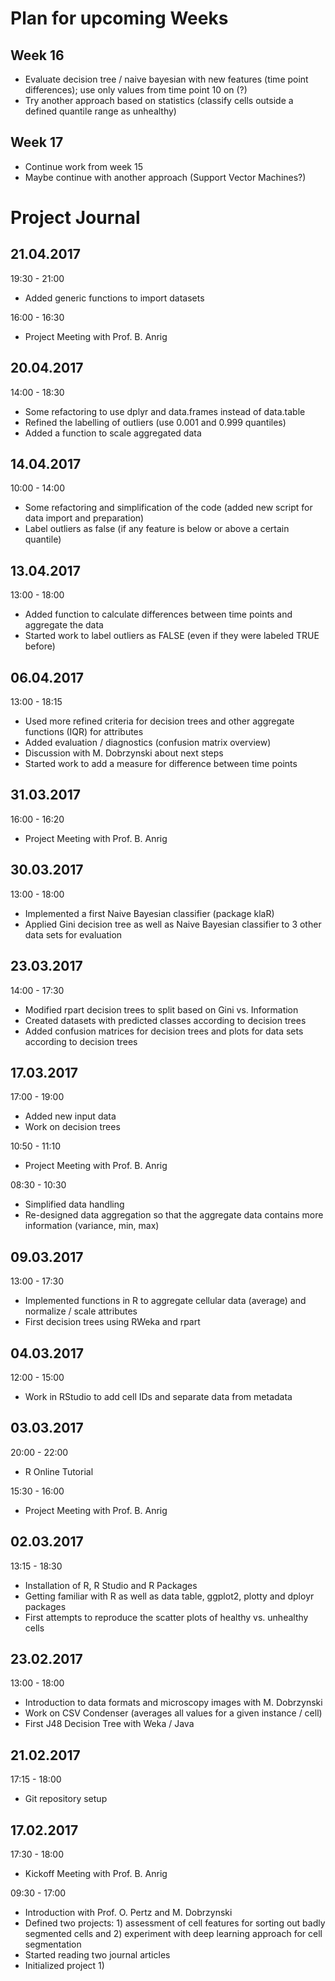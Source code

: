 # Plan for upcoming Weeks

## Week 16
- Evaluate decision tree / naive bayesian with new features (time point differences); use only values from time point 10 on (?)
- Try another approach based on statistics (classify cells outside a defined quantile range as unhealthy)

## Week 17
- Continue work from week 15
- Maybe continue with another approach (Support Vector Machines?)

# Project Journal

## 21.04.2017
19:30 - 21:00
- Added generic functions to import datasets

16:00 - 16:30
- Project Meeting with Prof. B. Anrig

## 20.04.2017
14:00 - 18:30
- Some refactoring to use dplyr and data.frames instead of data.table
- Refined the labelling of outliers (use 0.001 and 0.999 quantiles)
- Added a function to scale aggregated data

## 14.04.2017
10:00 - 14:00
- Some refactoring and simplification of the code (added new script for data import and preparation)
- Label outliers as false (if any feature is below or above a certain quantile)

## 13.04.2017
13:00 - 18:00
- Added function to calculate differences between time points and aggregate the data
- Started work to label outliers as FALSE (even if they were labeled TRUE before)

## 06.04.2017
13:00 - 18:15
- Used more refined criteria for decision trees and other aggregate functions (IQR) for attributes
- Added evaluation / diagnostics (confusion matrix overview)
- Discussion with M. Dobrzynski about next steps
- Started work to add a measure for difference between time points

## 31.03.2017
16:00 - 16:20
- Project Meeting with Prof. B. Anrig

## 30.03.2017
13:00 - 18:00
- Implemented a first Naive Bayesian classifier (package klaR)
- Applied Gini decision tree as well as Naive Bayesian classifier to 3 other data sets for evaluation 

## 23.03.2017
14:00 - 17:30
- Modified rpart decision trees to split based on Gini vs. Information
- Created datasets with predicted classes according to decision trees
- Added confusion matrices for decision trees and plots for data sets according to decision trees

## 17.03.2017
17:00 - 19:00
- Added new input data
- Work on decision trees

10:50 - 11:10
- Project Meeting with Prof. B. Anrig

08:30 - 10:30
- Simplified data handling
- Re-designed data aggregation so that the aggregate data contains more information (variance, min, max)

## 09.03.2017
13:00 - 17:30
- Implemented functions in R to aggregate cellular data (average) and normalize / scale attributes
- First decision trees using RWeka and rpart

## 04.03.2017
12:00 - 15:00
- Work in RStudio to add cell IDs and separate data from metadata

## 03.03.2017
20:00 - 22:00
- R Online Tutorial

15:30 - 16:00
- Project Meeting with Prof. B. Anrig

## 02.03.2017
13:15 - 18:30
- Installation of R, R Studio and R Packages
- Getting familiar with R as well as data table, ggplot2, plotty and dployr packages
- First attempts to reproduce the scatter plots of healthy vs. unhealthy cells

## 23.02.2017
13:00 - 18:00
- Introduction to data formats and microscopy images with M. Dobrzynski
- Work on CSV Condenser (averages all values for a given instance / cell)
- First J48 Decision Tree with Weka / Java

## 21.02.2017
17:15 - 18:00
- Git repository setup

## 17.02.2017
17:30 - 18:00
- Kickoff Meeting with Prof. B. Anrig

09:30 - 17:00
- Introduction with Prof. O. Pertz and M. Dobrzynski
- Defined two projects: 1) assessment of cell features for sorting out badly segmented cells and 2) experiment with deep learning approach for cell segmentation
- Started reading two journal articles
- Initialized project 1)